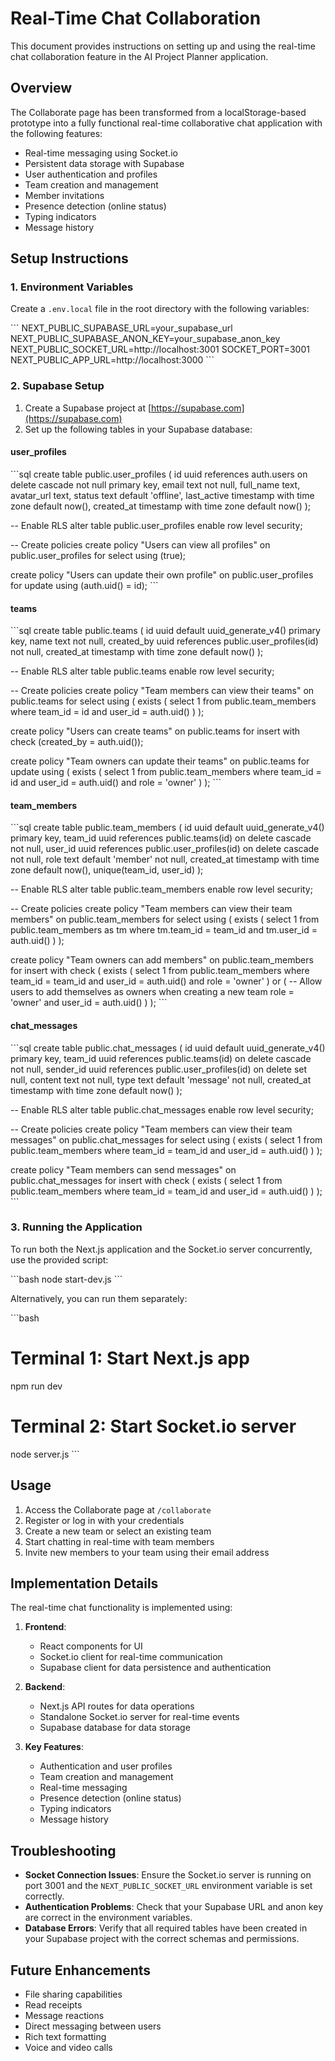 # Real-Time Chat Collaboration

This document provides instructions on setting up and using the real-time chat collaboration feature in the AI Project Planner application.

## Overview

The Collaborate page has been transformed from a localStorage-based prototype into a fully functional real-time collaborative chat application with the following features:

- Real-time messaging using Socket.io
- Persistent data storage with Supabase
- User authentication and profiles
- Team creation and management
- Member invitations
- Presence detection (online status)
- Typing indicators
- Message history

## Setup Instructions

### 1. Environment Variables

Create a `.env.local` file in the root directory with the following variables:

\`\`\`
NEXT_PUBLIC_SUPABASE_URL=your_supabase_url
NEXT_PUBLIC_SUPABASE_ANON_KEY=your_supabase_anon_key
NEXT_PUBLIC_SOCKET_URL=http://localhost:3001
SOCKET_PORT=3001
NEXT_PUBLIC_APP_URL=http://localhost:3000
\`\`\`

### 2. Supabase Setup

1. Create a Supabase project at [https://supabase.com](https://supabase.com)
2. Set up the following tables in your Supabase database:

#### user_profiles
\`\`\`sql
create table public.user_profiles (
  id uuid references auth.users on delete cascade not null primary key,
  email text not null,
  full_name text,
  avatar_url text,
  status text default 'offline',
  last_active timestamp with time zone default now(),
  created_at timestamp with time zone default now()
);

-- Enable RLS
alter table public.user_profiles enable row level security;

-- Create policies
create policy "Users can view all profiles" on public.user_profiles
  for select using (true);

create policy "Users can update their own profile" on public.user_profiles
  for update using (auth.uid() = id);
\`\`\`

#### teams
\`\`\`sql
create table public.teams (
  id uuid default uuid_generate_v4() primary key,
  name text not null,
  created_by uuid references public.user_profiles(id) not null,
  created_at timestamp with time zone default now()
);

-- Enable RLS
alter table public.teams enable row level security;

-- Create policies
create policy "Team members can view their teams" on public.teams
  for select using (
    exists (
      select 1 from public.team_members
      where team_id = id and user_id = auth.uid()
    )
  );

create policy "Users can create teams" on public.teams
  for insert with check (created_by = auth.uid());

create policy "Team owners can update their teams" on public.teams
  for update using (
    exists (
      select 1 from public.team_members
      where team_id = id and user_id = auth.uid() and role = 'owner'
    )
  );
\`\`\`

#### team_members
\`\`\`sql
create table public.team_members (
  id uuid default uuid_generate_v4() primary key,
  team_id uuid references public.teams(id) on delete cascade not null,
  user_id uuid references public.user_profiles(id) on delete cascade not null,
  role text default 'member' not null,
  created_at timestamp with time zone default now(),
  unique(team_id, user_id)
);

-- Enable RLS
alter table public.team_members enable row level security;

-- Create policies
create policy "Team members can view their team members" on public.team_members
  for select using (
    exists (
      select 1 from public.team_members as tm
      where tm.team_id = team_id and tm.user_id = auth.uid()
    )
  );

create policy "Team owners can add members" on public.team_members
  for insert with check (
    exists (
      select 1 from public.team_members
      where team_id = team_id and user_id = auth.uid() and role = 'owner'
    ) or (
      -- Allow users to add themselves as owners when creating a new team
      role = 'owner' and user_id = auth.uid()
    )
  );
\`\`\`

#### chat_messages
\`\`\`sql
create table public.chat_messages (
  id uuid default uuid_generate_v4() primary key,
  team_id uuid references public.teams(id) on delete cascade not null,
  sender_id uuid references public.user_profiles(id) on delete set null,
  content text not null,
  type text default 'message' not null,
  created_at timestamp with time zone default now()
);

-- Enable RLS
alter table public.chat_messages enable row level security;

-- Create policies
create policy "Team members can view their team messages" on public.chat_messages
  for select using (
    exists (
      select 1 from public.team_members
      where team_id = team_id and user_id = auth.uid()
    )
  );

create policy "Team members can send messages" on public.chat_messages
  for insert with check (
    exists (
      select 1 from public.team_members
      where team_id = team_id and user_id = auth.uid()
    )
  );
\`\`\`

### 3. Running the Application

To run both the Next.js application and the Socket.io server concurrently, use the provided script:

\`\`\`bash
node start-dev.js
\`\`\`

Alternatively, you can run them separately:

\`\`\`bash
# Terminal 1: Start Next.js app
npm run dev

# Terminal 2: Start Socket.io server
node server.js
\`\`\`

## Usage

1. Access the Collaborate page at `/collaborate`
2. Register or log in with your credentials
3. Create a new team or select an existing team
4. Start chatting in real-time with team members
5. Invite new members to your team using their email address

## Implementation Details

The real-time chat functionality is implemented using:

1. **Frontend**:
   - React components for UI
   - Socket.io client for real-time communication
   - Supabase client for data persistence and authentication

2. **Backend**:
   - Next.js API routes for data operations
   - Standalone Socket.io server for real-time events
   - Supabase database for data storage

3. **Key Features**:
   - Authentication and user profiles
   - Team creation and management
   - Real-time messaging
   - Presence detection (online status)
   - Typing indicators
   - Message history

## Troubleshooting

- **Socket Connection Issues**: Ensure the Socket.io server is running on port 3001 and the `NEXT_PUBLIC_SOCKET_URL` environment variable is set correctly.
- **Authentication Problems**: Check that your Supabase URL and anon key are correct in the environment variables.
- **Database Errors**: Verify that all required tables have been created in your Supabase project with the correct schemas and permissions.

## Future Enhancements

- File sharing capabilities
- Read receipts
- Message reactions
- Direct messaging between users
- Rich text formatting
- Voice and video calls
